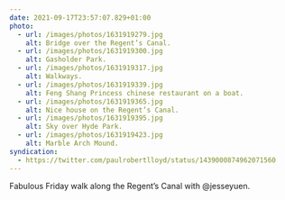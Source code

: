 ```yaml
---
date: 2021-09-17T23:57:07.829+01:00
photo:
  - url: /images/photos/1631919279.jpg
    alt: Bridge over the Regent’s Canal.
  - url: /images/photos/1631919300.jpg
    alt: Gasholder Park.
  - url: /images/photos/1631919317.jpg
    alt: Walkways.
  - url: /images/photos/1631919339.jpg
    alt: Feng Shang Princess chinese restaurant on a boat.
  - url: /images/photos/1631919365.jpg
    alt: Nice house on the Regent’s Canal.
  - url: /images/photos/1631919395.jpg
    alt: Sky over Hyde Park.
  - url: /images/photos/1631919423.jpg
    alt: Marble Arch Mound.
syndication:
  - https://twitter.com/paulrobertlloyd/status/1439000874962071560
---
```

Fabulous Friday walk along the Regent’s Canal with @jesseyuen.

